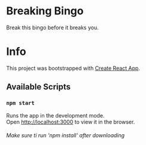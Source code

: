 # Breaking Bingo

Break this bingo before it breaks you.



# Info
This project was bootstrapped with [Create React App](https://github.com/facebook/create-react-app).

## Available Scripts

### `npm start`

Runs the app in the development mode.\
Open [http://localhost:3000](http://localhost:3000) to view it in the browser.


###### Make sure ti run 'npm install' after downloading
